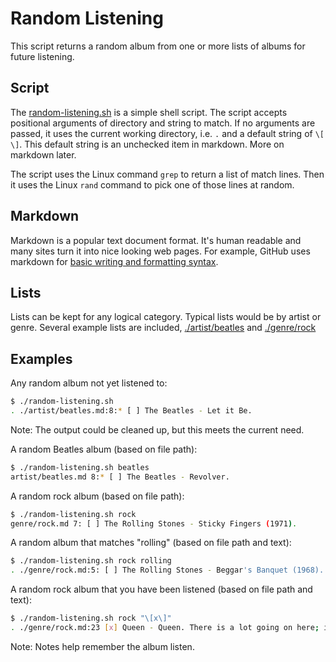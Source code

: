 # Random Listening

This script returns a random album from one or more lists of albums for future listening.

## Script

The [random-listening.sh](./random-listening.sh) is a simple shell script. The script accepts positional arguments of directory and string to match. If no arguments are passed, it uses the current working directory, i.e. `.` and a default string of `\[ \]`. This default string is an unchecked item in markdown. More on markdown later.

The script uses the Linux command `grep` to return a list of match lines. Then it uses the Linux `rand` command to pick one of those lines at random.

## Markdown

Markdown is a popular text document format. It's human readable and many sites turn it into nice looking web pages. For example, GitHub uses markdown for [basic writing and formatting syntax](https://docs.github.com/en/github/writing-on-github/getting-started-with-writing-and-formatting-on-github/basic-writing-and-formatting-syntax).

## Lists

Lists can be kept for any logical category. Typical lists would be by artist or genre. Several example lists are included, [./artist/beatles](./artist/beatles.md) and [./genre/rock](./genre/rock.md)

## Examples

Any random album not yet listened to:

```bash
$ ./random-listening.sh
. ./artist/beatles.md:8:* [ ] The Beatles - Let it Be.
```

Note: The output could be cleaned up, but this meets the current need.

A random Beatles album (based on file path):

```bash
$ ./random-listening.sh beatles
artist/beatles.md 8:* [ ] The Beatles - Revolver.
```

A random rock album (based on file path):

```bash
$ ./random-listening.sh rock
genre/rock.md 7: [ ] The Rolling Stones - Sticky Fingers (1971).
```

A random album that matches "rolling" (based on file path and text):

```bash
$ ./random-listening.sh rock rolling
. ./genre/rock.md:5: [ ] The Rolling Stones - Beggar's Banquet (1968).
```

A random rock album that you have been listened (based on file path and text):

```bash
$ ./random-listening.sh rock "\[x\]"
. ./genre/rock.md:23 [x] Queen - Queen. There is a lot going on here; it constantly surprised me. Queen is a band of virtuosos. I hadn't heard this album. It's nice to visit a place that's familiar yet previously undiscovered
```

Note: Notes help remember the album listen.
